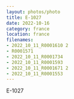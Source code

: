 ```yaml
---
layout: photos/photo
title: E-1027
date: 2022-10-16
category: france
location: france
filenames: 
- 2022_10_11_R0001610 2
- R0001571
- 2022_10_11_R0001734
- 2022_10_11_R0001593
- 2022_10_11_R0001671 2
- 2022_10_11_R0001553
---
```

E-1027
